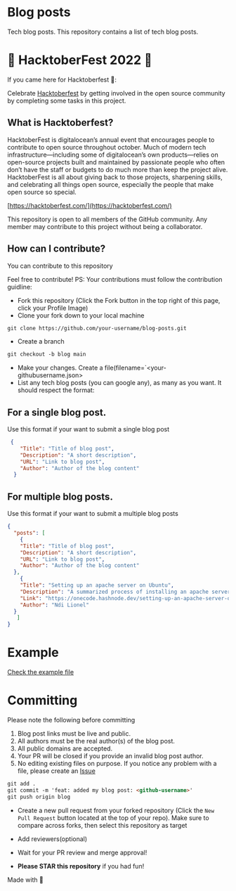 # Blog posts
Tech blog posts.
This repository contains a list of tech blog posts.

# 🎃 HacktoberFest 2022 🎃

If you came here for Hacktoberfest 🦇️:

Celebrate [Hacktoberfest](https://hacktoberfest.com/) by getting involved in the open source community by completing some tasks in this project.

## What is Hacktoberfest?

 HacktoberFest is digitalocean’s annual event that encourages people to contribute to open source throughout october. Much of modern tech infrastructure—including some of digitalocean’s own products—relies on open-source projects built and maintained by passionate people who often don’t have the staff or budgets to do much more than keep the project alive. HacktoberFest is all about giving back to those projects, sharpening skills, and celebrating all things open source, especially the people that make open source so special.

[https://hacktoberfest.com/](https://hacktoberfest.com/)

This repository is open to all members of the GitHub community. Any member may contribute to this project without being a collaborator.

## How can I contribute?

You can contribute to this repository

Feel free to contribute!
PS: Your contributions must follow the contribution guidline:

- Fork this repository (Click the Fork button in the top right of this page, click your Profile Image)
- Clone your fork down to your local machine

```markdown
git clone https://github.com/your-username/blog-posts.git
```

- Create a branch

```markdown
git checkout -b blog main
```

- Make your changes. Create a file(filename=`<your-githubusername.json>
- List any tech blog posts (you can google any), as many as you want. It should respect the format:
  
## For a single blog post. 
Use this format if your want to submit a single blog post

```json
 {
    "Title": "Title of blog post",
    "Description": "A short description",
    "URL": "Link to blog post",
    "Author": "Author of the blog content"
  }
```
## For multiple blog posts. 
Use this format if your want to submit a multiple blog posts
```json
{
  "posts": [
    {
    "Title": "Title of blog post",
    "Description": "A short description",
    "URL": "Link to blog post",
    "Author": "Author of the blog content"
  },
    {
    "Title": "Setting up an apache server on Ubuntu",
    "Description": "A summarized process of installing an apache server",
    "Link": "https://onecode.hashnode.dev/setting-up-an-apache-server-on-ubuntu",
    "Author": "Ndi Lionel"
  }
   ]
}
```
# Example
[Check the example file](https://github.com/Developer-Student-Clubs-UBa/blog-posts/blob/main/example.json)

# Committing
Please note the following before committing
1. Blog post links must be live and public.
2. All authors must be the real author(s) of the blog post.
3. All public domains are accepted.
4. Your PR will be closed if you provide an invalid blog post author.
5. No editing existing files on purpose. If you notice any problem with a file, please create an [Issue](https://github.com/Developer-Student-Clubs-UBa/blog-posts/issues/new)

```markdown
git add .
git commit -m 'feat: added my blog post: <github-username>'
git push origin blog
```

- Create a new pull request from your forked repository (Click the `New Pull Request` button located at the top of your repo). Make sure to compare across forks, then select this repository as target
- Add reviewers(optional)
- Wait for your PR review and merge approval!

- **Please STAR this repository** if you had fun!

Made with :purple_heart: 
